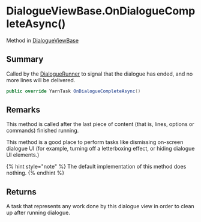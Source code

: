 # DialogueViewBase.OnDialogueCompleteAsync()

Method in [DialogueViewBase](/docs/api/csharp/yarn.unity.legacy.dialogueviewbase.md)

## Summary


Called by the  [DialogueRunner](yarn.unity.dialoguerunner.md)  to signal that the
dialogue has ended, and no more lines will be delivered.


```csharp
public override YarnTask OnDialogueCompleteAsync()
```

## Remarks

<p>This method is called after the last piece of content (that
is, lines, options or commands) finished running.</p> <p>This method is a good place to perform tasks like dismissing
on-screen dialogue UI (for example, turning off a letterboxing
effect, or hiding dialogue UI elements.)
</p> <p>
{% hint style="note" %}
The default implementation of this method does
nothing.
{% endhint %}
</p>

## Returns

A task that represents any work done by this dialogue view
in order to clean up after running dialogue.

